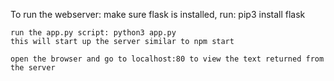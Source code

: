 To run the webserver:
	make sure flask is installed, run: pip3 install flask

	run the app.py script: python3 app.py
	this will start up the server similar to npm start

	open the browser and go to localhost:80 to view the text returned from the server
